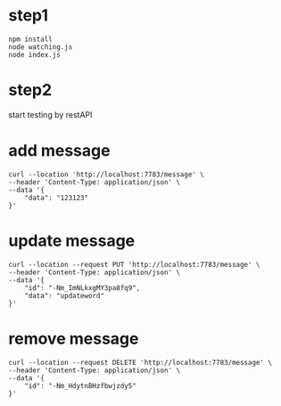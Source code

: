 
# step1
```
npm install
node watching.js
node index.js
```

# step2
start testing by restAPI


# add message
```
curl --location 'http://localhost:7783/message' \
--header 'Content-Type: application/json' \
--data '{
    "data": "123123"
}'
```

# update message
```
curl --location --request PUT 'http://localhost:7783/message' \
--header 'Content-Type: application/json' \
--data '{
    "id": "-Nm_ImNLkxgMY3pa8fq9",
    "data": "updateword"
}'
```

# remove message
```
curl --location --request DELETE 'http://localhost:7783/message' \
--header 'Content-Type: application/json' \
--data '{
    "id": "-Nm_HdytnBHzfbwjzdy5"
}'
```
